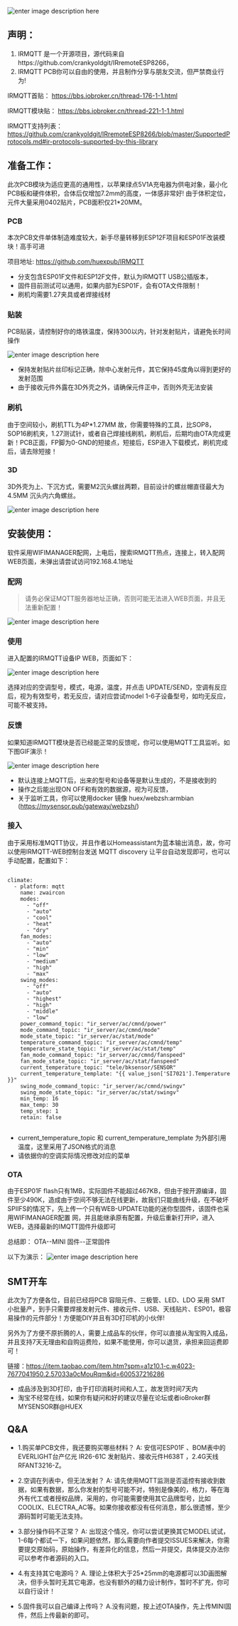 
![enter image description here](https://github.com/huexpub/IRMQTT/blob/master/pic/irmqtt.jpg?raw=true)

## 声明：
1. IRMQTT 是一个开源项目，源代码来自https://github.com/crankyoldgit/IRremoteESP8266，
2. IRMQTT PCB你可以自由的使用，并且制作分享与朋友交流，但严禁商业行为!

IRMQTT首贴：
https://bbs.iobroker.cn/thread-176-1-1.html

IRMQTT模块贴：
https://bbs.iobroker.cn/thread-221-1-1.html

IRMQTT支持列表：
https://github.com/crankyoldgit/IRremoteESP8266/blob/master/SupportedProtocols.md#ir-protocols-supported-by-this-library

## 准备工作：
此次PCB模块为适应更高的通用性，以苹果绿点5V1A充电器为供电对象，最小化PCB板和硬件体积，合体后仅增加7.2mm的高度，一体感非常好!  由于体积定位，元件大量采用0402贴片，PCB面积仅21*20MM。

### PCB
本次PCB文件单体制造难度较大，新手尽量转移到ESP12F项目和ESP01F改装模块！高手可进

项目地址: https://github.com/huexpub/IRMQTT

* 分支包含ESP01F文件和ESP12F文件，默认为IRMQTT USB公插版本，
* 固件目前测试可以通用，如果内部为ESP01F，会有OTA文件限制！
* 刷机均需要1.27夹具或者焊接线材

### 贴装
PCB贴装，请控制好你的烙铁温度，保持300以内，针对发射贴片，请避免长时间操作

![enter image description here](https://github.com/huexpub/IRMQTT/blob/master/pic/pcb.jpg?raw=true)

* 保持发射贴片丝印标记正确，除中心发射元件，其它保持45度角以得到更好的发射范围
* 由于接收元件外露在3D外壳之外，请确保元件正中，否则外壳无法安装

### 刷机

由于空间较小，刷机TTL为4P*1.27MM 故，你需要特殊的工具，比SOP8，SOP16刷机夹，1.27测试针，或者自己焊接线刷机，刷机后，后期均由OTA完成更新！PCB正面，FP脚为0-GND的短接点，短接后，ESP进入下载模式，刷机完成后，请去除短接！

### 3D
 3D外壳为上、下沉方式，需要M2沉头螺丝两颗，目前设计的螺丝帽直径最大为4.5MM 沉头内六角螺丝。
 
![enter image description here](https://github.com/huexpub/IRMQTT/blob/master/pic/irmqtt-stl.png?raw=true)

## 安装使用：
软件采用WIFIMANAGER配网，上电后，搜索IRMQTT热点，连接上，转入配网WEB页面，未弹出请尝试访问192.168.4.1地址

### 配网

>请务必保证MQTT服务器地址正确，否则可能无法进入WEB页面，并且无法重新配置！


![enter image description here](https://github.com/huexpub/IRMQTT/blob/master/pic/irmqtt-wifi.gif?raw=true)

### 使用
进入配置的IRMQTT设备IP WEB，页面如下：

![enter image description here](https://github.com/huexpub/IRMQTT/blob/master/pic/irmqtt-web.gif?raw=true)

选择对应的空调型号，模式，电源，温度，并点击 UPDATE/SEND，空调有反应后，视为有效型号，若无反应，请对应尝试model 1-6子设备型号，如均无反应，可能不被支持。

### 反馈
如果知道IRMQTT模块是否已经能正常的反馈呢，你可以使用MQTT工具监听。如下图GIF演示！

![enter image description here](https://github.com/huexpub/IRMQTT/blob/master/pic/irmqtt-mqtt.gif?raw=true)

*  默认连接上MQTT后，出来的型号和设备等是默认生成的，不是接收到的
* 操作之后能出现ON OFF和有效的数据源，视为可反馈，
* 关于监听工具，你可以使用docker 镜像  huex/webzsh:armbian (https://mysensor.pub/gateway/webzsh/)

### 接入
由于采用标准MQTT协议，并且作者以Homeassistant为蓝本输出消息，故，你可以使用IRMQTT-WEB控制台发送 MQTT discovery 让平台自动发现即可，也可以手动配置，配置如下：


```

climate:
  - platform: mqtt
    name: zwaircon
    modes:
      - "off"
      - "auto"
      - "cool"
      - "heat"
      - "dry"
    fan_modes:
      - "auto"
      - "min"
      - "low"
      - "medium"
      - "high"
      - "max"
    swing_modes:
      - "off"
      - "auto"
      - "highest"
      - "high"
      - "middle"
      - "low"
    power_command_topic: "ir_server/ac/cmnd/power"
    mode_command_topic: "ir_server/ac/cmnd/mode"
    mode_state_topic: "ir_server/ac/stat/mode"
    temperature_command_topic: "ir_server/ac/cmnd/temp"
    temperature_state_topic: "ir_server/ac/stat/temp"
    fan_mode_command_topic: "ir_server/ac/cmnd/fanspeed"
    fan_mode_state_topic: "ir_server/ac/stat/fanspeed"
    current_temperature_topic: "tele/bksensor/SENSOR"
    current_temperature_template: "{{ value_json['SI7021'].Temperature }}"
    swing_mode_command_topic: "ir_server/ac/cmnd/swingv"
    swing_mode_state_topic: "ir_server/ac/stat/swingv"
    min_temp: 16
    max_temp: 30
    temp_step: 1
    retain: false
    
```
*  current_temperature_topic 和 current_temperature_template 为外部引用温度，这里采用了JSON格式的消息
*  请依据你的空调实际情况修改对应的菜单


### OTA
由于ESP01F flash只有1MB，实际固件不能超过467KB，但由于按开源编译，固件至少490K，造成由于空间不够无法在线更新，故我们只能曲线升级，在不破坏SPIIFS的情况下，先上传一个只有WEB-UPDATE功能的迷你型固件，该固件也采用WIFIMANAGER配置 网，并且能继承原有配置，升级后重新打开IP，进入WEB，选择最新的IMQTT固件升级即可

总结即： OTA--MINI 固件--正常固件

以下为演示：
![enter image description here](https://github.com/huexpub/IRMQTT/blob/master/pic/irmqtt-ota.gif?raw=true)
  
## SMT开车
  此次为了方便各位，目前已经将PCB 容阻元件、三极管、LED、LDO 采用 SMT 小批量产，到手只需要焊接发射元件、接收元件、USB、天线贴片、ESP01，极容易操作的元件部分！方便能DIY并且有3D打印机的小伙伴!

 另外为了方便不原折腾的人，需要上成品车的伙伴，你可以直接从淘宝购入成品，并且支持7天无理由和自购运费险，如果不能使用，你可以退货，承担来回运费即可！

链接：https://item.taobao.com/item.htm?spm=a1z10.1-c.w4023-7677041950.2.57033a0cMouRqm&id=600537216286

*  成品涉及到3D打印，由于打印消耗时间和人工，故发货时间7天内
*  淘宝不经常在线，如果你有疑问和好的建议尽量在论坛或者ioBroker群MYSENSOR群@HUEX


## Q&A

- 1.购买单PCB文件，我还要购买哪些材料？
A: 安信可ESP01F 、BOM表中的EVERLIGHT台产亿光 IR26-61C 发射贴片、接收元件H638T ，2.4G天线RFANT3216-Z。

- 2.空调在列表中，但无法发射？
A: 请先使用MQTT监测是否遥控有接收到数据，如果有数据，那么你发射的型号可能不对，特别是像美的，格力，等在海外有代工或者授权品牌，采用的，你可能需要使用其它品牌型号，比如COOLIX、ELECTRA_AC等。如果你接收都没有任何消息，那么很遗憾，至少源码暂时可能无法支持。

- 3.部分操作码不正常？
A: 出现这个情况，你可以尝试更换其它MODEL试试，1-6每个都试一下，如果问题依然，那么需要向作者提交ISSUES来解决，你需要提交原始码，原始操作，有差异化的信息，然后一并提交，具体提交办法你可以参考作者源码的入口。

- 4.有支持其它电源吗？
A. 理论上体积大于25*25mm的电源都可以3D画图解决，但手头暂时无其它电源，也没有额外的精力设计制作，暂时不扩充，你可以自行设计！

- 5.固件我可以自己编译上传吗？
A.没有问题，按上述OTA操作，先上传MINI固件，然后上传最新的即可。
